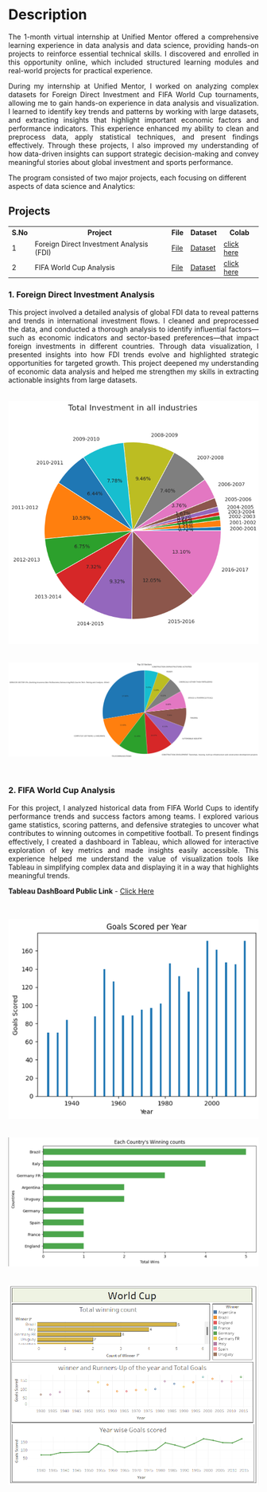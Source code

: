 <h1>Description</h1>

<p align = "justify">
The 1-month virtual internship at Unified Mentor offered a comprehensive learning experience in data 
analysis and data science, providing hands-on projects to reinforce essential technical skills. I 
discovered and enrolled in this opportunity online, which included structured learning modules and real-world projects for practical experience. 
</p> 
<p align = "justify">
During my internship at Unified Mentor, I worked on analyzing complex datasets for Foreign Direct 
Investment and FIFA World Cup tournaments, allowing me to gain hands-on experience in data analysis 
and visualization. I learned to identify key trends and patterns by working with large datasets, and extracting 
insights that highlight important economic factors and performance indicators. This experience 
enhanced my ability to clean and preprocess data, apply statistical techniques, and present findings 
effectively. Through these projects, I also improved my understanding of how data-driven insights can 
support strategic decision-making and convey meaningful stories about global investment and sports 
performance.
</p> 

The program consisted of two major projects, each focusing on different aspects of data science and Analytics:
 
<h2>Projects</h2>
<table>
  <tr>
    <th>S.No</th>
    <th>Project</th>
    <th>File</th>
    <th>Dataset</th>
    <th>Colab</th>
  </tr>
  <tr>
    <td>1</td>
    <td>Foreign Direct Investment Analysis (FDI)</td>
    <td><a href="https://github.com/mariyaviswa/Intern_Projects_Unified_Mentor/blob/main/Foriegn_Direct_Investment.ipynb" download>File</a></td>
    <td><a href="https://github.com/mariyaviswa/Intern_Projects_Unified_Mentor/blob/main/FDI%20data.csv" download>Dataset</a></td>
    <td><a href="https://colab.research.google.com/drive/17s2PV1pbZ_eJ-YzyUqnUWsgN8jmSKWnu?usp=sharing" target="_blank" rel="noopener noreferrer">click here</a></td>
  </tr>
  <tr>
    <td>2</td>
    <td>FIFA World Cup Analysis</td>
    <td><a href="https://github.com/mariyaviswa/Intern_Projects_Unified_Mentor/blob/main/FIFA_WORLD_CUP.ipynb" download>File</a></td>
    <td><a href="https://github.com/mariyaviswa/Intern_Projects_Unified_Mentor/blob/main/FIFA_Worldcup_Data.zip" download>Dataset</a></td>
    <td><a href="https://colab.research.google.com/drive/1u_PaD8ouLZ3M70hMq9_hxvl1Uqq7uJVf?usp=sharing" target="_blank" rel="noopener noreferrer">click here</a></td>
  </tr>
</table>

<h3>1. Foreign Direct Investment Analysis</h3>
<p align = "justify">
 This project involved a detailed analysis of global FDI data to 
reveal patterns and trends in international investment flows. I cleaned and preprocessed the data, 
and conducted a thorough analysis to identify influential factors—such as economic indicators and 
sector-based preferences—that impact foreign investments in different countries. Through data 
visualization, I presented insights into how FDI trends evolve and highlighted strategic 
opportunities for targeted growth. This project deepened my understanding of economic data 
analysis and helped me strengthen my skills in extracting actionable insights from large datasets.
<br>
<br>
<br>
 
 <img src="https://github.com/mariyaviswa/Intern_Projects_Unified_Mentor/blob/main/FDI%20(1).png?raw=true" alt="Total Investment In All Industries">
<br>
<br>
<br>
<img src="https://github.com/mariyaviswa/Intern_Projects_Unified_Mentor/blob/main/FDI%20(2).png?raw=true" alt="Top 10 Sectors">

</p>
<br>

<h3>2. FIFA World Cup Analysis</h3>
<p align = "justify">
 For this project, I analyzed historical data from FIFA World Cups to 
identify performance trends and success factors among teams. I explored various game statistics, 
scoring patterns, and defensive strategies to uncover what contributes to winning outcomes in 
competitive football. To present findings effectively, I created a dashboard in Tableau, which 
allowed for interactive exploration of key metrics and made insights easily accessible. This 
experience helped me understand the value of visualization tools like Tableau in simplifying 
complex data and displaying it in a way that highlights meaningful trends.

<b>Tableau DashBoard Public Link</b> - <a href="https://public.tableau.com/app/profile/mariya.viswa/viz/FIFA_World_Cup_Analysis/WorldCup?publish=yes" target="_blank" rel="noopener noreferrer">Click Here</a>
<br>
<br>
<br>
 
 <img src="https://github.com/mariyaviswa/Intern_Projects_Unified_Mentor/blob/main/FIFA%20(1).png?raw=true" alt="Goals Scored Per Year">
<br>
<br>
<br>
<img src="https://github.com/mariyaviswa/Intern_Projects_Unified_Mentor/blob/main/FIFA%20(2).png?raw=true" alt="Each Country's Winning Counts">
<br>
<br>
<br>
<img src="https://github.com/mariyaviswa/Intern_Projects_Unified_Mentor/blob/main/FIFA_tableau.png?raw=true" alt="Tableau DashBoard">

</p>
